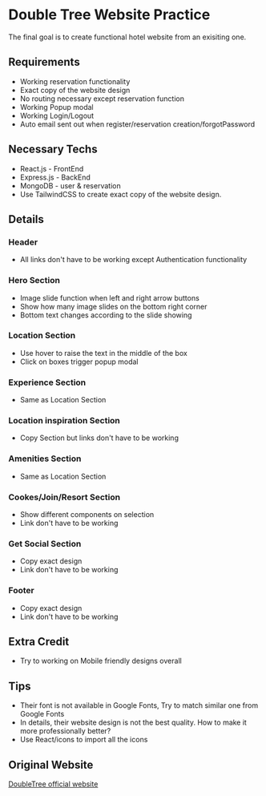 # Double Tree Website Practice 

The final goal is to create functional hotel website from an exisiting one.

## Requirements

- Working reservation functionality
- Exact copy of the website design
- No routing necessary except reservation function
- Working Popup modal
- Working Login/Logout
- Auto email sent out when register/reservation creation/forgotPassword

## Necessary Techs

- React.js - FrontEnd
- Express.js - BackEnd
- MongoDB - user & reservation
- Use TailwindCSS to create exact copy of the website design.

## Details
### Header

- All links don't have to be working except Authentication functionality

### Hero Section
- Image slide function when left and right arrow buttons
- Show how many image slides on the bottom right corner
- Bottom text changes according to the slide showing

### Location Section
- Use hover to raise the text in the middle of the box
- Click on boxes trigger popup modal

### Experience Section
- Same as Location Section

### Location inspiration Section
- Copy Section but links don't have to be working

### Amenities Section
- Same as Location Section

### Cookes/Join/Resort Section
- Show different components on selection
- Link don't have to be working

### Get Social Section
- Copy exact design
- Link don't have to be working

### Footer
- Copy exact design
- Link don't have to be working

## Extra Credit
- Try to working on Mobile friendly designs overall


## Tips
- Their font is not available in Google Fonts, Try to match similar one from Google Fonts
- In details, their website design is not the best quality. How to make it more professionally better?
- Use React/icons to import all the icons

## Original Website
[DoubleTree official website](https://www.hilton.com/en/brands/doubletree-by-hilton/)